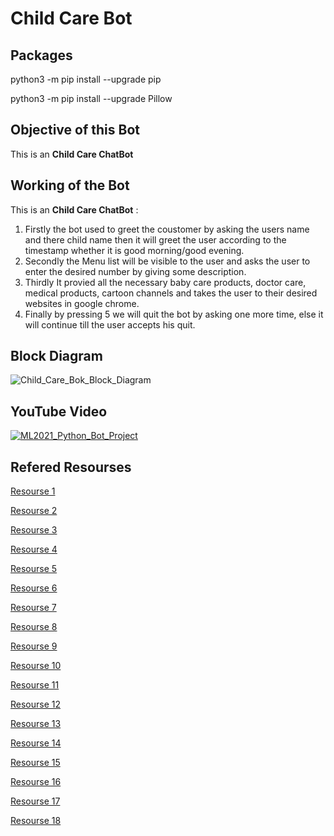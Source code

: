 # Child Care Bot

## Packages
python3 -m pip install --upgrade pip

python3 -m pip install --upgrade Pillow

## Objective of this Bot
This is an **Child Care ChatBot** 

## Working of the Bot
This is an **Child Care ChatBot** : 
1) Firstly the bot used to greet the coustomer by asking the users name and there child name then it will greet the user according to the timestamp whether it is good morning/good evening.
2) Secondly the Menu list will be visible to the user and asks the user to enter the desired number by giving some description.
3) Thirdly It provied all the necessary baby care products, doctor care, medical products, cartoon channels and takes the user to their desired websites in google chrome.
4) Finally by pressing 5 we will quit the bot by asking one more time, else it will continue till the user accepts his quit. 

## Block Diagram
![Child_Care_Bok_Block_Diagram](https://user-images.githubusercontent.com/72602914/96396665-57041380-11e5-11eb-8a73-16334f00d492.jpeg)

## YouTube Video 
[![ML2021_Python_Bot_Project](https://yt-embed.herokuapp.com/embed?v=zJnK-CKnmfU&t=1s)](https://www.youtube.com/watch?v=zJnK-CKnmfU&t=1s "ML2021_Python_Bot_Project")

## Refered Resourses
[Resourse 1](https://en.wikipedia.org/wiki/List_of_programmes_broadcast_by_Cartoon_Network_(India))

[Resourse 2](https://disneynow.com/all-shows)

[Resourse 3](https://latestnews.fresherslive.com/articles/hungama-tv-schedule-today-145113)

[Resourse 4](https://parenting.firstcry.com/articles/good-kid-friendly-tv-channels-that-parent-should-know-about/)

[Resourse 5](https://www.doctorinsta.com/pediatrics.php)

[Resourse 6](https://www.firstcry.com/health-and-safety)

[Resourse 7](https://www.amazon.in/s?k=baby+care+products+combo&adgrpid=58071909519&ext_vrnc=hi&gclid=CjwKCAjwrKr8BRB_EiwA7eFapleuT4Uw7ooEp-_6HhT0aMMB4NHWyVCB5Q22_3sDCcWIPJbdYm6v1xoCuJ0QAvD_BwE&hvadid=294138541915&hvdev=c&hvlocphy=9299531&hvnetw=g&hvqmt=b&hvrand=1544092810991076609&hvtargid=kwd-706006018072&hydadcr=11207_1734841&tag=googinhydr1-21&ref=pd_sl_9q5o4i146_b)

[Resourse 8](https://www.flipkart.com/baby-care/pr?sid=kyh)

[Resourse 9](https://dir.indiamart.com/indianexporters/baby.html)

[Resourse 10](https://www.shumee.in/collections/storage-bags-bibs-accessories-for-kids?gclid=CjwKCAjwrKr8BRB_EiwA7eFapoCyXOvmjDiKRm-Yx1U87fUuLkZNBQLqqZwndshOVV9FYhvazdLM4hoCfZ8QAvD_BwE)

[Resourse 11](https://babysworld.in/)

[Resourse 12](https://www.netmeds.com/)

[Resourse 13](https://www.medplusmart.com/)

[Resourse 14](https://www.indiamart.com/medidart/)

[Resourse 15](https://dir.indiamart.com/indianexporters/baby.html)

[Resourse 16](https://theultrasoft.com/medical/top-10-online-medical-store-india/)

[Resourse 17](https://pillow.readthedocs.io/en/stable/installation.html)

[Resourse 18](https://stackoverflow.com/questions/11804820/how-can-i-embed-a-youtube-video-on-github-wiki-pages)
